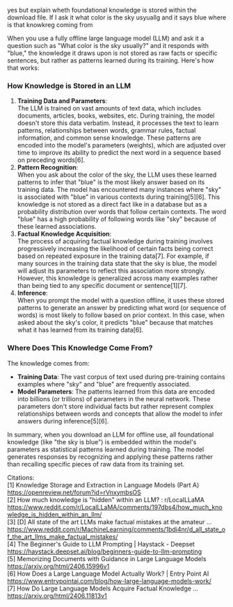 yes but explain wheth foundational knowledge is stored within the download file. If I ask it what color is the sky usyuallg and it says blue where is that knowkreg coming from

When you use a fully offline large language model (LLM) and ask it a question such as "What color is the sky usually?" and it responds with "blue," the knowledge it draws upon is not stored as raw facts or specific sentences, but rather as patterns learned during its training. Here's how that works:

### How Knowledge is Stored in an LLM

1. **Training Data and Parameters**:\
   The LLM is trained on vast amounts of text data, which includes documents, articles, books, websites, etc. During training, the model doesn't store this data verbatim. Instead, it processes the text to learn patterns, relationships between words, grammar rules, factual information, and common sense knowledge. These patterns are encoded into the model's parameters (weights), which are adjusted over time to improve its ability to predict the next word in a sequence based on preceding words\[6].
2. **Pattern Recognition**:\
   When you ask about the color of the sky, the LLM uses these learned patterns to infer that "blue" is the most likely answer based on its training data. The model has encountered many instances where "sky" is associated with "blue" in various contexts during training\[5]\[6]. This knowledge is not stored as a direct fact like in a database but as a probability distribution over words that follow certain contexts. The word "blue" has a high probability of following words like "sky" because of these learned associations.
3. **Factual Knowledge Acquisition**:\
   The process of acquiring factual knowledge during training involves progressively increasing the likelihood of certain facts being correct based on repeated exposure in the training data\[7]. For example, if many sources in the training data state that the sky is blue, the model will adjust its parameters to reflect this association more strongly. However, this knowledge is generalized across many examples rather than being tied to any specific document or sentence\[1]\[7].
4. **Inference**:\
   When you prompt the model with a question offline, it uses these stored patterns to generate an answer by predicting what word (or sequence of words) is most likely to follow based on prior context. In this case, when asked about the sky's color, it predicts "blue" because that matches what it has learned from its training data\[6].

### Where Does This Knowledge Come From?

The knowledge comes from:

- **Training Data**: The vast corpus of text used during pre-training contains examples where "sky" and "blue" are frequently associated.
- **Model Parameters**: The patterns learned from this data are encoded into billions (or trillions) of parameters in the neural network. These parameters don't store individual facts but rather represent complex relationships between words and concepts that allow the model to infer answers during inference\[5]\[6].

In summary, when you download an LLM for offline use, all foundational knowledge (like "the sky is blue") is embedded within the model's parameters as statistical patterns learned during training. The model generates responses by recognizing and applying these patterns rather than recalling specific pieces of raw data from its training set.

Citations:\
\[1] Knowledge Storage and Extraction in Language Models (Part A) <https://openreview.net/forum?id=rVnxymbsOS>\
\[2] How much knowledge is "hidden" within an LLM? : r/LocalLLaMA <https://www.reddit.com/r/LocalLLaMA/comments/197dbs4/how_much_knowledge_is_hidden_within_an_llm/>\
\[3] \[D] All state of the art LLMs make factual mistakes at the amateur ... <https://www.reddit.com/r/MachineLearning/comments/1bdi4nr/d_all_state_of_the_art_llms_make_factual_mistakes/>\
\[4] The Beginner's Guide to LLM Prompting | Haystack - Deepset <https://haystack.deepset.ai/blog/beginners-guide-to-llm-prompting>\
\[5] Memorizing Documents with Guidance in Large Language Models <https://arxiv.org/html/2406.15996v1>\
\[6] How Does a Large Language Model Actually Work? | Entry Point AI <https://www.entrypointai.com/blog/how-large-language-models-work/>\
\[7] How Do Large Language Models Acquire Factual Knowledge ... <https://arxiv.org/html/2406.11813v1>
